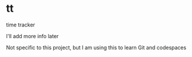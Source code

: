 # tt
time tracker

I'll add more info later

Not specific to this project, but I am using this to learn Git and codespaces

